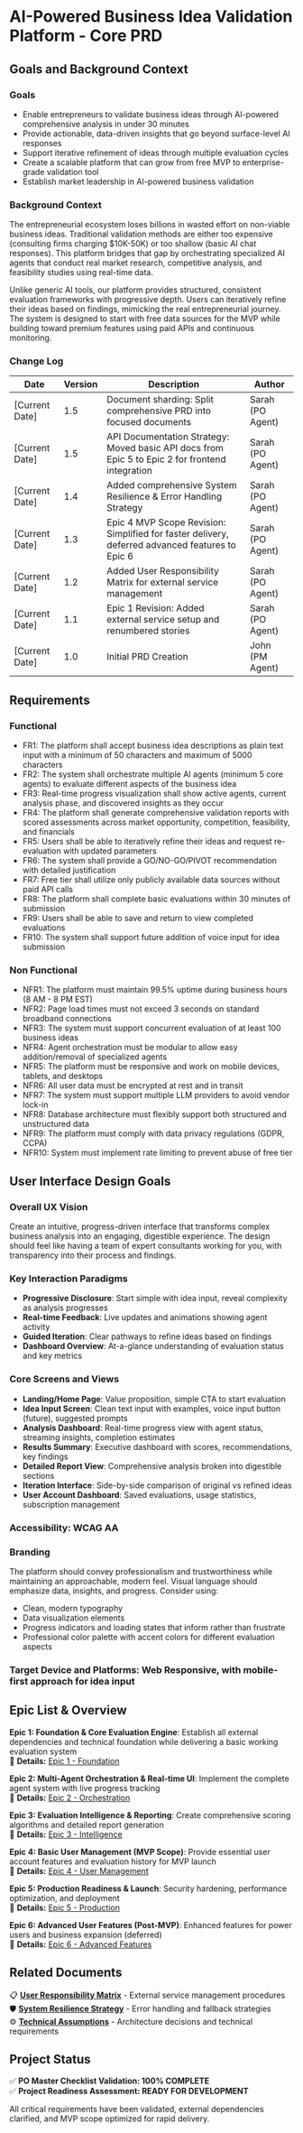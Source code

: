 # AI-Powered Business Idea Validation Platform - Core PRD

## Goals and Background Context

### Goals

- Enable entrepreneurs to validate business ideas through AI-powered
  comprehensive analysis in under 30 minutes
- Provide actionable, data-driven insights that go beyond surface-level AI
  responses
- Support iterative refinement of ideas through multiple evaluation cycles
- Create a scalable platform that can grow from free MVP to enterprise-grade
  validation tool
- Establish market leadership in AI-powered business validation

### Background Context

The entrepreneurial ecosystem loses billions in wasted effort on non-viable
business ideas. Traditional validation methods are either too expensive
(consulting firms charging $10K-50K) or too shallow (basic AI chat responses).
This platform bridges that gap by orchestrating specialized AI agents that
conduct real market research, competitive analysis, and feasibility studies
using real-time data.

Unlike generic AI tools, our platform provides structured, consistent evaluation
frameworks with progressive depth. Users can iteratively refine their ideas
based on findings, mimicking the real entrepreneurial journey. The system is
designed to start with free data sources for the MVP while building toward
premium features using paid APIs and continuous monitoring.

### Change Log

| Date           | Version | Description                                                                                     | Author           |
| -------------- | ------- | ----------------------------------------------------------------------------------------------- | ---------------- |
| [Current Date] | 1.5     | Document sharding: Split comprehensive PRD into focused documents                               | Sarah (PO Agent) |
| [Current Date] | 1.5     | API Documentation Strategy: Moved basic API docs from Epic 5 to Epic 2 for frontend integration | Sarah (PO Agent) |
| [Current Date] | 1.4     | Added comprehensive System Resilience & Error Handling Strategy                                 | Sarah (PO Agent) |
| [Current Date] | 1.3     | Epic 4 MVP Scope Revision: Simplified for faster delivery, deferred advanced features to Epic 6 | Sarah (PO Agent) |
| [Current Date] | 1.2     | Added User Responsibility Matrix for external service management                                | Sarah (PO Agent) |
| [Current Date] | 1.1     | Epic 1 Revision: Added external service setup and renumbered stories                            | Sarah (PO Agent) |
| [Current Date] | 1.0     | Initial PRD Creation                                                                            | John (PM Agent)  |

## Requirements

### Functional

- FR1: The platform shall accept business idea descriptions as plain text input
  with a minimum of 50 characters and maximum of 5000 characters
- FR2: The system shall orchestrate multiple AI agents (minimum 5 core agents)
  to evaluate different aspects of the business idea
- FR3: Real-time progress visualization shall show active agents, current
  analysis phase, and discovered insights as they occur
- FR4: The platform shall generate comprehensive validation reports with scored
  assessments across market opportunity, competition, feasibility, and
  financials
- FR5: Users shall be able to iteratively refine their ideas and request
  re-evaluation with updated parameters
- FR6: The system shall provide a GO/NO-GO/PIVOT recommendation with detailed
  justification
- FR7: Free tier shall utilize only publicly available data sources without paid
  API calls
- FR8: The platform shall complete basic evaluations within 30 minutes of
  submission
- FR9: Users shall be able to save and return to view completed evaluations
- FR10: The system shall support future addition of voice input for idea
  submission

### Non Functional

- NFR1: The platform must maintain 99.5% uptime during business hours (8 AM - 8
  PM EST)
- NFR2: Page load times must not exceed 3 seconds on standard broadband
  connections
- NFR3: The system must support concurrent evaluation of at least 100 business
  ideas
- NFR4: Agent orchestration must be modular to allow easy addition/removal of
  specialized agents
- NFR5: The platform must be responsive and work on mobile devices, tablets, and
  desktops
- NFR6: All user data must be encrypted at rest and in transit
- NFR7: The system must support multiple LLM providers to avoid vendor lock-in
- NFR8: Database architecture must flexibly support both structured and
  unstructured data
- NFR9: The platform must comply with data privacy regulations (GDPR, CCPA)
- NFR10: System must implement rate limiting to prevent abuse of free tier

## User Interface Design Goals

### Overall UX Vision

Create an intuitive, progress-driven interface that transforms complex business
analysis into an engaging, digestible experience. The design should feel like
having a team of expert consultants working for you, with transparency into
their process and findings.

### Key Interaction Paradigms

- **Progressive Disclosure**: Start simple with idea input, reveal complexity as
  analysis progresses
- **Real-time Feedback**: Live updates and animations showing agent activity
- **Guided Iteration**: Clear pathways to refine ideas based on findings
- **Dashboard Overview**: At-a-glance understanding of evaluation status and key
  metrics

### Core Screens and Views

- **Landing/Home Page**: Value proposition, simple CTA to start evaluation
- **Idea Input Screen**: Clean text input with examples, voice input button
  (future), suggested prompts
- **Analysis Dashboard**: Real-time progress view with agent status, streaming
  insights, completion estimates
- **Results Summary**: Executive dashboard with scores, recommendations, key
  findings
- **Detailed Report View**: Comprehensive analysis broken into digestible
  sections
- **Iteration Interface**: Side-by-side comparison of original vs refined ideas
- **User Account Dashboard**: Saved evaluations, usage statistics, subscription
  management

### Accessibility: WCAG AA

### Branding

The platform should convey professionalism and trustworthiness while maintaining
an approachable, modern feel. Visual language should emphasize data, insights,
and progress. Consider using:

- Clean, modern typography
- Data visualization elements
- Progress indicators and loading states that inform rather than frustrate
- Professional color palette with accent colors for different evaluation aspects

### Target Device and Platforms: Web Responsive, with mobile-first approach for idea input

## Epic List & Overview

**Epic 1: Foundation & Core Evaluation Engine**: Establish all external
dependencies and technical foundation while delivering a basic working
evaluation system  
📄 **Details:** [Epic 1 - Foundation](./epic-1-foundation.md)

**Epic 2: Multi-Agent Orchestration & Real-time UI**: Implement the complete
agent system with live progress tracking  
📄 **Details:** [Epic 2 - Orchestration](./epic-2-orchestration.md)

**Epic 3: Evaluation Intelligence & Reporting**: Create comprehensive scoring
algorithms and detailed report generation  
📄 **Details:** [Epic 3 - Intelligence](./epic-3-intelligence.md)

**Epic 4: Basic User Management (MVP Scope)**: Provide essential user account
features and evaluation history for MVP launch  
📄 **Details:** [Epic 4 - User Management](./epic-4-user-management.md)

**Epic 5: Production Readiness & Launch**: Security hardening, performance
optimization, and deployment  
📄 **Details:** [Epic 5 - Production](./epic-5-production.md)

**Epic 6: Advanced User Features (Post-MVP)**: Enhanced features for power users
and business expansion (deferred)  
📄 **Details:** [Epic 6 - Advanced Features](./epic-6-advanced-features.md)

## Related Documents

📋 **[User Responsibility Matrix](./user-responsibility-matrix.md)** - External
service management procedures  
🛡️ **[System Resilience Strategy](./system-resilience-strategy.md)** - Error
handling and fallback strategies  
⚙️ **[Technical Assumptions](./technical-assumptions.md)** - Architecture
decisions and technical requirements

## Project Status

✅ **PO Master Checklist Validation: 100% COMPLETE**  
✅ **Project Readiness Assessment: READY FOR DEVELOPMENT**

All critical requirements have been validated, external dependencies clarified,
and MVP scope optimized for rapid delivery.
